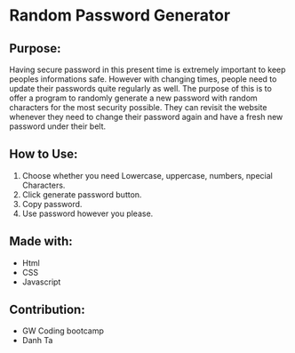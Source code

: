 # Random Password Generator

## Purpose:
Having secure password in this present time is extremely important to keep peoples informations safe. However with changing times, people need to update their passwords quite regularly as well.
The purpose of this is to offer a program to randomly generate a new password with random characters for the most security possible. They can revisit the website whenever they need to change their password again and have a fresh new password under their belt.


## How to Use:
1. Choose whether you need Lowercase, uppercase, numbers, npecial Characters.
2. Click generate password button.
3. Copy password.
4. Use password however you please.


## Made with:
* Html
* CSS
* Javascript



## Contribution:
* GW Coding bootcamp 
* Danh Ta